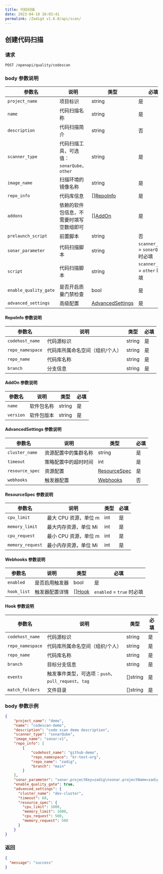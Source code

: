 ```yaml
---
title: 代码扫描
date: 2023-04-18 16:03:41
permalink: /ZadigX v1.6.0/api/scan/
---
```


## 创建代码扫描


### 请求

```
POST /openapi/quality/codescan
```

### body 参数说明

|参数名|说明|类型|必填|
|----------------|-------------------|---|---|
|`project_name`  |项目标识|string|是|
|`name` |代码扫描名称| string|是|
|`description` |代码扫描简介| string|否|
|`scanner_type` |代码扫描工具，可选值：`sonarQube`、`other`| string|是|
|`image_name` |扫描环境的镜像名称| string|是|
|`repo_info` |代码库信息| [][RepoInfo](#RepoInfo)|是|
|`addons` |依赖的软件包信息，不需要时填写空数组即可| [][AddOn](#AddOn)|是|
|`prelaunch_script` |前置脚本| string|否|
|`sonar_parameter` |代码扫描脚本| string|`scanner_type` = `sonarQube` 时必填|
|`script` |代码扫描脚本| string|`scanner_type` = `other` 时必填|
|`enable_quality_gate` |是否开启质量门禁检查| bool|是|
|`advanced_settings` |高级配置| [AdvancedSettings](#AdvancedSettings)|是|

<h4 id="RepoInfo">RepoInfo 参数说明</h4>

|参数名|说明|类型|必填|
|---|---|---|---|
|`codehost_name`|代码源标识|string|是|
|`repo_namespace`|代码库所属命名空间（组织/个人）|string|是|
|`repo_name`|代码库名称|string|是|
|`branch`|分支信息|string|是|

<h4 id="AddOn">AddOn 参数说明</h4>

|参数名|说明|类型|必填|
|---|---|---|---|
|`name`|软件包名称|string|是|
|`version`|软件包版本|string|是|


<h4 id="AdvancedSettings">AdvancedSettings 参数说明</h4>

|参数名|说明|类型|必填|
|---|---|---|---|
|`cluster_name`|资源配置中的集群名称|string|是|
|`timeout`|策略配置中的超时时间|int|是|
|`resource_spec`|资源配置|[ResourceSpec](#ResourceSpec)|是|
|`webhooks`|触发器配置|[Webhooks](#Webhooks)|否|

<h4 id="ResourceSpec">ResourceSpec 参数说明</h4>

|参数名|说明|类型|必填|
|---|---|---|---|
|`cpu_limit`| 最大 CPU 资源，单位 m|int|是|
|`memory_limit`|最大内存资源，单位 Mi |int|是|
|`cpu_request`|最小 CPU 资源，单位 m|int|是|
|`memory_request`|最小内存资源，单位 Mi|int|是|

<h4 id="Webhooks">Webhooks 参数说明</h4>

|参数名|说明|类型|必填|
|---|---|---|---|
|`enabled`| 是否启用触发器|bool|是|
|`hook_list`|触发器配置详情|[][Hook](#Hook)|`enabled` = `true` 时必填|

<h4 id="Hook">Hook 参数说明</h4>

|参数名|说明|类型|必填|
|---|---|---|---|
|`codehost_name`|代码源标识|string|是|
|`repo_namespace`|代码库所属命名空间（组织/个人）|string|是|
|`repo_name`| 代码库名称|string|是|
|`branch`| 目标分支信息|string|是|
|`events`| 触发事件类型，可选项：`push`、`pull_request`、`tag`|[]string|是|
|`match_folders`| 文件目录|[]string|是|

### body 参数示例
``` json
{
    "project_name": "demo",
    "name": "codescan-demo",
    "description": "code scan demo description",
    "scanner_type": "sonarQube",
    "image_name": "sonar:v1",
    "repo_info": [
        {
            "codehost_name": "github-demo",
            "repo_namespace": "kr-test-org",
            "repo_name": "zadig",
            "branch": "main"
        }
    ],
    "sonar_parameter": "sonar.projectKey=zadig\nsonar.projectName=zadig\nsonar.sources=./cmd/aslan",
    "enable_quality_gate": true,
    "advanced_settings": {
      "cluster_name": "dev-cluster",
      "timeout": 60,
      "resource_spec": {
        "cpu_limit": 1000,
        "memory_limit": 1000,
        "cpu_request": 500,
        "memory_request": 500
      }
    }
}
```

### 返回

```json
{
  "message": "success"
}
```